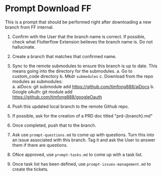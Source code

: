 # Prompt Download FF

This is a prompt that should be performed right after downloading a new branch from FF internal.

1. Confirm with the User that the branch name is correct.  If possible, check what Flutterflow Extension believes the branch name is.  Do not hallucinate.

2. Create a branch that matches that confirmed name.

3. Sync to the remote submodules to ensure this branch is up to date.  This means going into the directory for the submodules.
  a. Go to custom_code directory
  b. Mkdr `submodules`
  c. Download from the repo modules as submodules:   
     a. aiDocs: git submodule add https://github.com/timfong888/aiDocs
     b. Google oAuth: git module add https://github.com/timfong888/googleOauth

5. Push this updated local branch to the remote Github repo.

6. If possible, ask for the creation of a PRD doc titled "prd-{branch}.md"

7. Once completed, push that to the branch.

8. Ask use `prompt-questions.md` to come up with questions.  Turn this into an issue associated with this branch.  Tag it and ask the User to answer them if there are questions.

9. ONce approved, use `prompt-tasks.md` to come up with a task list.

10. Once task list has been defined, use `prompt-issues-management.md` to create the tickets.
